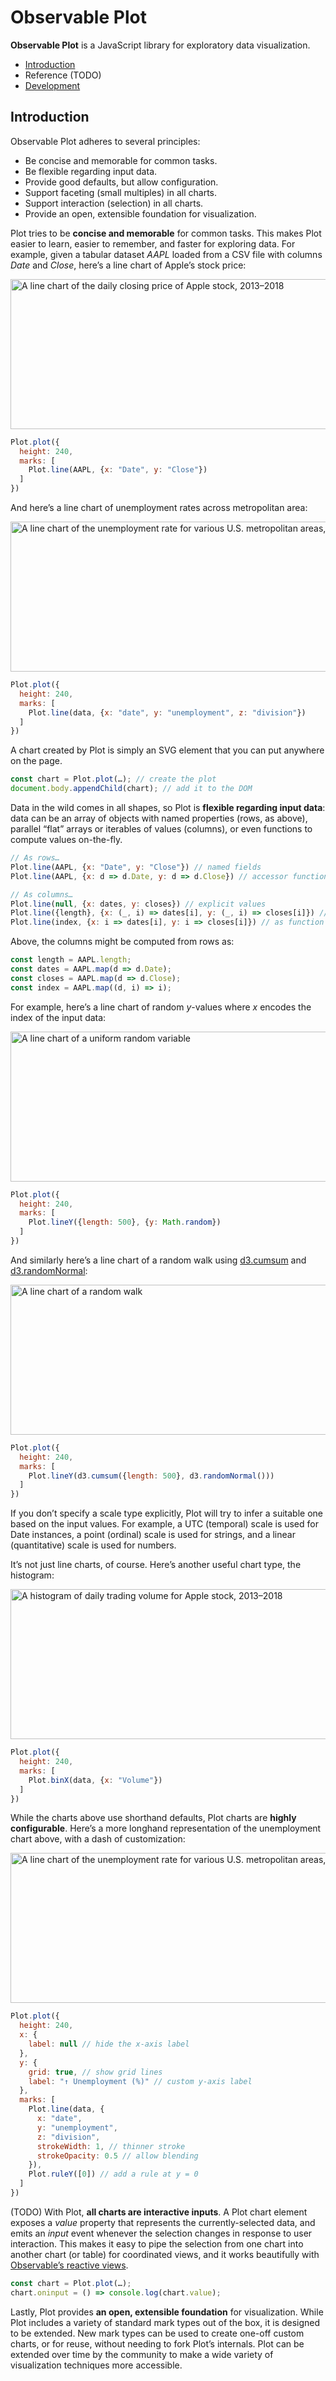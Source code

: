 # Observable Plot

**Observable Plot** is a JavaScript library for exploratory data visualization.

* [Introduction](#introduction)
* Reference (TODO)
* [Development](./DEVELOPMENT.md)

## Introduction

Observable Plot adheres to several principles:

* Be concise and memorable for common tasks.
* Be flexible regarding input data.
* Provide good defaults, but allow configuration.
* Support faceting (small multiples) in all charts.
* Support interaction (selection) in all charts.
* Provide an open, extensible foundation for visualization.

Plot tries to be **concise and memorable** for common tasks. This makes Plot easier to learn, easier to remember, and faster for exploring data. For example, given a tabular dataset *AAPL* loaded from a CSV file with columns *Date* and *Close*, here’s a line chart of Apple’s stock price:

<img src="./img/line-aapl-date-close.png" width="640" height="240" alt="A line chart of the daily closing price of Apple stock, 2013–2018">

```js
Plot.plot({
  height: 240,
  marks: [
    Plot.line(AAPL, {x: "Date", y: "Close"})
  ]
})
```

And here’s a line chart of unemployment rates across metropolitan area:

<img src="./img/line-bls-date-unemployment-division.png" width="640" height="240" alt="A line chart of the unemployment rate for various U.S. metropolitan areas, 2000–2013">

```js
Plot.plot({
  height: 240,
  marks: [
    Plot.line(data, {x: "date", y: "unemployment", z: "division"})
  ]
})
```

A chart created by Plot is simply an SVG element that you can put anywhere on the page.

```js
const chart = Plot.plot(…); // create the plot
document.body.appendChild(chart); // add it to the DOM
```

Data in the wild comes in all shapes, so Plot is **flexible regarding input data**: data can be an array of objects with named properties (rows, as above), parallel “flat” arrays or iterables of values (columns), or even functions to compute values on-the-fly.

```js
// As rows…
Plot.line(AAPL, {x: "Date", y: "Close"}) // named fields
Plot.line(AAPL, {x: d => d.Date, y: d => d.Close}) // accessor functions
```

```js
// As columns…
Plot.line(null, {x: dates, y: closes}) // explicit values
Plot.line({length}, {x: (_, i) => dates[i], y: (_, i) => closes[i]}) // accessor functions
Plot.line(index, {x: i => dates[i], y: i => closes[i]}) // as function of index
```

Above, the columns might be computed from rows as:

```js
const length = AAPL.length;
const dates = AAPL.map(d => d.Date);
const closes = AAPL.map(d => d.Close);
const index = AAPL.map((d, i) => i);
```

For example, here’s a line chart of random *y*-values where *x* encodes the index of the input data:

<img src="./img/line-random.png" width="640" height="240" alt="A line chart of a uniform random variable">

```js
Plot.plot({
  height: 240,
  marks: [
    Plot.lineY({length: 500}, {y: Math.random})
  ]
})
```

And similarly here’s a line chart of a random walk using [d3.cumsum](https://github.com/d3/d3-array/blob/master/README.md#cumsum) and [d3.randomNormal](https://github.com/d3/d3-random/blob/master/README.md#randomNormal):

<img src="./img/line-random-walk.png" width="640" height="240" alt="A line chart of a random walk">

```js
Plot.plot({
  height: 240,
  marks: [
    Plot.lineY(d3.cumsum({length: 500}, d3.randomNormal()))
  ]
})
```

If you don’t specify a scale type explicitly, Plot will try to infer a suitable one based on the input values. For example, a UTC (temporal) scale is used for Date instances, a point (ordinal) scale is used for strings, and a linear (quantitative) scale is used for numbers.

It’s not just line charts, of course. Here’s another useful chart type, the histogram:

<img src="./img/histogram-aapl-volume.png" width="640" height="240" alt="A histogram of daily trading volume for Apple stock, 2013–2018">

```js
Plot.plot({
  height: 240,
  marks: [
    Plot.binX(data, {x: "Volume"})
  ]
})
```

While the charts above use shorthand defaults, Plot charts are **highly configurable**. Here’s a more longhand representation of the unemployment chart above, with a dash of customization:

<img src="./img/line-bls-date-unemployment-division-custom.png" width="640" height="240" alt="A line chart of the unemployment rate for various U.S. metropolitan areas, 2000–2013">

```js
Plot.plot({
  height: 240,
  x: {
    label: null // hide the x-axis label
  },
  y: {
    grid: true, // show grid lines
    label: "↑ Unemployment (%)" // custom y-axis label
  },
  marks: [
    Plot.line(data, {
      x: "date",
      y: "unemployment",
      z: "division",
      strokeWidth: 1, // thinner stroke
      strokeOpacity: 0.5 // allow blending
    }),
    Plot.ruleY([0]) // add a rule at y = 0
  ]
})
```

(TODO) With Plot, **all charts are interactive inputs**. A Plot chart element exposes a *value* property that represents the currently-selected data, and emits an *input* event whenever the selection changes in response to user interaction. This makes it easy to pipe the selection from one chart into another chart (or table) for coordinated views, and it works beautifully with [Observable’s reactive views](https://observablehq.com/@observablehq/introduction-to-views).

```js
const chart = Plot.plot(…);
chart.oninput = () => console.log(chart.value);
```

Lastly, Plot provides **an open, extensible foundation** for visualization. While Plot includes a variety of standard mark types out of the box, it is designed to be extended. New mark types can be used to create one-off custom charts, or for reuse, without needing to fork Plot’s internals. Plot can be extended over time by the community to make a wide variety of visualization techniques more accessible.
